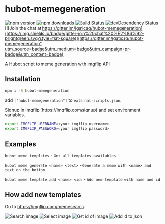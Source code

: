 # hubot-memegeneration

[![npm version](https://img.shields.io/npm/v/hubot-memegeneration.svg?style=flat-square)](https://www.npmjs.com/package/hubot-memegeneration)
[![npm downloads](https://img.shields.io/npm/dm/hubot-memegeneration.svg?style=flat-square)](https://www.npmjs.com/package/hubot-memegeneration)
[![Build Status](https://img.shields.io/travis/lgaticaq/hubot-memegeneration.svg?style=flat-square)](https://travis-ci.org/lgaticaq/hubot-memegeneration)
[![devDependency Status](https://img.shields.io/david/dev/lgaticaq/hubot-memegeneration.svg?style=flat-square)](https://david-dm.org/lgaticaq/hubot-memegeneration#info=devDependencies)
[![Join the chat at https://gitter.im/lgaticaq/hubot-memegeneration](https://img.shields.io/badge/gitter-join%20chat%20%E2%86%92-brightgreen.svg?style=flat-square)](https://gitter.im/lgaticaq/hubot-memegeneration?utm_source=badge&utm_medium=badge&utm_campaign=pr-badge&utm_content=badge)

A Hubot script to meme generation with imgflip API

## Installation
```bash
npm i -S hubot-memegeneration
```

add `["hubot-memegeneration"]` to `external-scripts.json`.

Signup in imgflip (https://imgflip.com/signup) and set environment variables.

```bash
export IMGFLIP_USERNAME=<your imgflip username>
export IMGFLIP_PASSWORD=<your imgflip password>
```

## Examples

`hubot meme templates` - `Get all templates availables`

`hubot meme generate <name> <text>` - `Generate a meme with <name> and text on the bottom`

`hubot meme template add <name> <id>` - `Add new template with name and id`

## How add new templates

Go to https://imgflip.com/memesearch.

![Search image](http://i.imgur.com/4Mb45I0.jpg)
![Select image](http://i.imgur.com/525EE1O.jpg)
![Get id of image](http://i.imgur.com/Ucd5zBn.jpg)
![Add id to json](http://i.imgur.com/2E7zDJz.jpg)
